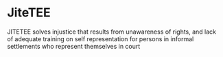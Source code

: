 # JiteTEE
JITETEE solves injustice that results from unawareness of rights, and lack of adequate training on self representation for persons in informal settlements who represent themselves in court 
